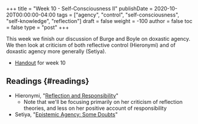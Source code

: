 +++
title = "Week 10 - Self-Consciousness II"
publishDate = 2020-10-20T00:00:00-04:00
tags = ["agency", "control", "self-consciousness", "self-knowledge", "reflection"]
draft = false
weight = -100
author = false
toc = false
type = "post"
+++

This week we finish our discussion of Burge and Boyle on doxastic agency. We then
look at criticism of both reflective control (Hieronymi) and of doxastic agency more
generally (Setiya).

-   [Handout](/materials/handouts/10-kant-against-agency.pdf) for week 10


## Readings {#readings}

-   Hieronymi, "[Reflection and Responsibility](/materials/readings/hieronymi-reflection.pdf)"
    -   Note that we'll be focusing primarily on her criticism of reflection theories,
        and less on her positive account of responsibility
-   Setiya, "[Epistemic Agency: Some Doubts](/materials/readings/setiya-agency.pdf)"
